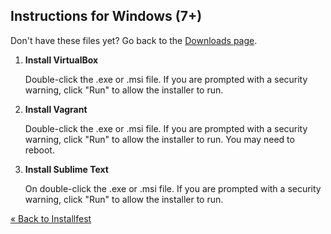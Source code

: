 ## Instructions for Windows (7+)

<div class="alert alert-info">
Don't have these files yet? Go back to the <a href="/downloads">Downloads page</a>.
</div>

 1. **Install VirtualBox**

    Double-click the .exe or .msi file. If you are prompted with a
    security warning, click "Run" to allow the installer to run.

 2. **Install Vagrant**

    Double-click the .exe or .msi file. If you are prompted with a
    security warning, click "Run" to allow the installer to run. You may
    need to reboot.

 3. **Install Sublime Text**

    On double-click the .exe or .msi file. If you are prompted with a
    security warning, click "Run" to allow the installer to run.

[« Back to Installfest](/installfest)
